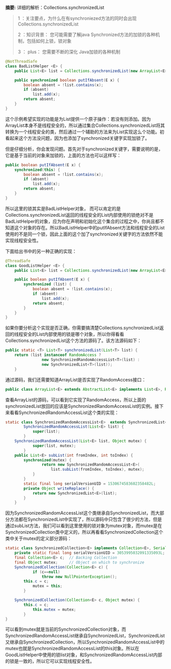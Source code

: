 **摘要:** 详细的解析：Collections.synchronizedList
>    1 ：关注要点，为什么在有synchroniezed方法的同时会出现 Collections.synchronizedList
>
>    2 ：知识背景： 您可能需要了解java Synchronized方法的加锁的各种机制，包括如何上锁，锁对象
>
>    3 ： plus： 您需要不断的深化 Java加锁的各种机制
```java
@NotThreadSafe  
class BadListHelper <E> {  
    public List<E> list = Collections.synchronizedList(new ArrayList<E>());  

    public synchronized boolean putIfAbsent(E x) {  
        boolean absent = !list.contains(x);  
        if (absent)  
            list.add(x);  
        return absent;  
    }  
}  
```
这个示例希望实现的功能是为List提供一个原子操作：若没有则添加。因为ArrayList本身不是线程安全的，所以通过集合Collections.synchronizedList将其转换为一个线程安全的类，然后通过一个辅助的方法来为List实现这么个功能。初看起来这个方法没问题，因为也添加了synchronized关键字实现加锁了。

但是仔细分析，你会发现问题。首先对于synchronized关键字，需要说明的是，它是基于当前的对象来加锁的，上面的方法也可以这样写：
```java
public boolean putIfAbsent(E x) {  
    synchronized(this) {  
        boolean absent = !list.contains(x);  
        if (absent)  
            list.add(x);  
        return absent;  
    }  
}  
```
所以这里的锁其实是BadListHelper对象， 而可以肯定的是Collections.synchronizedList返回的线程安全的List内部使用的锁绝对不是BadListHelper的对象，应为你在声明和初始化这个集合的过程之中，你尚且都不知道这个对象的存在。所以BadListHelper中的putIfAbsent方法和线程安全的List使用的不是同一个锁，因此上面的这个加了synchronized关键字的方法依然不能实现线程安全性。

下面给出书中的另一种正确的实现：
```java
@ThreadSafe  
class GoodListHelper <E> {  
    public List<E> list = Collections.synchronizedList(new ArrayList<E>());  

    public boolean putIfAbsent(E x) {  
        synchronized (list) {  
            boolean absent = !list.contains(x);  
            if (absent)  
                list.add(x);  
            return absent;  
        }  
    }  
}  
```
如果你要分析这个实现是否正确，你需要搞清楚Collections.synchronizedList返回的线程安全的List内部使用的锁是哪个对象，所以你得看看Collections.synchronizedList这个方法的源码了。该方法源码如下：
```java
public static <T> List<T> synchronizedList(List<T> list) {  
    return (list instanceof RandomAccess ?  
                new SynchronizedRandomAccessList<T>(list) :  
                new SynchronizedList<T>(list));  
    } 
```
通过源码，我们还需要知道ArrayList是否实现了RandomAccess接口：
```java
public class ArrayList<E> extends AbstractList<E> implements List<E>, RandomAccess, Cloneable, java.io.Serializable 
```
查看ArrayList的源码，可以看到它实现了RandomAccess，所以上面的synchronizedList放回的应该是SynchronizedRandomAccessList的实例。接下来看看SynchronizedRandomAccessList这个类的实现：
```java
static class SynchronizedRandomAccessList<E>  extends SynchronizedList<E>  implements RandomAccess {  
        SynchronizedRandomAccessList(List<E> list) {  
            super(list);  
        }  
    SynchronizedRandomAccessList(List<E> list, Object mutex) {  
            super(list, mutex);  
        }  
    public List<E> subList(int fromIndex, int toIndex) {  
        synchronized(mutex) {  
                return new SynchronizedRandomAccessList<E>(  
                    list.subList(fromIndex, toIndex), mutex);  
            }  
        }  
        static final long serialVersionUID = 1530674583602358482L;  
        private Object writeReplace() {  
            return new SynchronizedList<E>(list);  
        }  
    }  
```
因为SynchronizedRandomAccessList这个类继承自SynchronizedList，而大部分方法都在SynchronizedList中实现了，所以源码中只包含了很少的方法，但是通过subList方法，我们可以看到这里使用的锁对象为mutex对象，而mutex是在SynchronizedCollection类中定义的，所以再看看SynchronizedCollection这个类中关于mutex的定义部分源码：
```java
static class SynchronizedCollection<E> implements Collection<E>, Serializable {  
    private static final long serialVersionUID = 3053995032091335093L;  
    final Collection<E> c;  // Backing Collection  
    final Object mutex;     // Object on which to synchronize  
    SynchronizedCollection(Collection<E> c) {  
            if (c==null)  
                throw new NullPointerException();  
        this.c = c;  
            mutex = this;  
        }  

    SynchronizedCollection(Collection<E> c, Object mutex) {  
        this.c = c;  
            this.mutex = mutex;  
        }  
}  
```
可以看到mutex就是当前的SynchronizedCollection对象，而SynchronizedRandomAccessList继承自SynchronizedList，SynchronizedList又继承自SynchronizedCollection，所以SynchronizedRandomAccessList中的mutex也就是SynchronizedRandomAccessList的this对象。所以在GoodListHelper中使用的锁list对象，和SynchronizedRandomAccessList内部的锁是一致的，所以它可以实现线程安全性。
